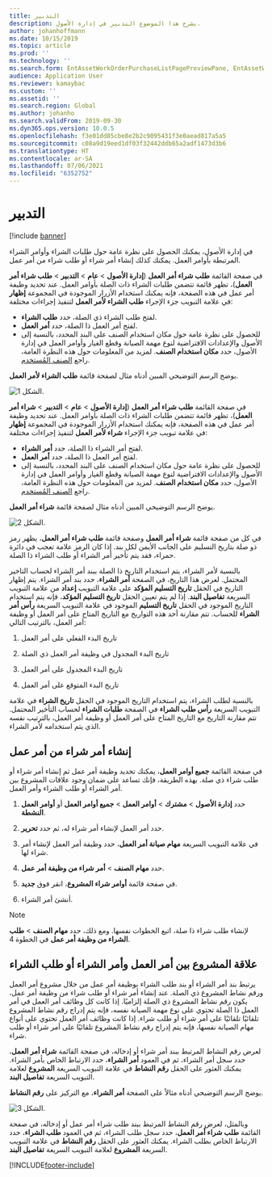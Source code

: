 ```yaml
---
title: التدبير
description: يشرح هذا الموضوع التدبير‬ في إدارة الأصول.
author: johanhoffmann
ms.date: 10/15/2019
ms.topic: article
ms.prod: ''
ms.technology: ''
ms.search.form: EntAssetWorkOrderPurchaseListPagePreviewPane, EntAssetWorkOrderPurchaseListPage, EntAssetWorkOrderPurchaseLineAmountInfoPart, EntAssetWorkOrderPurchReqListPage
audience: Application User
ms.reviewer: kamaybac
ms.custom: ''
ms.assetid: ''
ms.search.region: Global
ms.author: johanho
ms.search.validFrom: 2019-09-30
ms.dyn365.ops.version: 10.0.5
ms.openlocfilehash: f3e01dd85cbe8e2b2c9095431f3e0aead817a5a5
ms.sourcegitcommit: c08a9d19eed1df03f32442ddb65a2adf1473d3b6
ms.translationtype: HT
ms.contentlocale: ar-SA
ms.lasthandoff: 07/06/2021
ms.locfileid: "6352752"
---
```

# <a name="procurement"></a>التدبير

[!include [banner](../../includes/banner.md)]

في إدارة الأصول، يمكنك الحصول على نظرة عامة حول طلبات الشراء وأوامر الشراء المرتبطة بأوامر العمل. يمكنك كذلك إنشاء أمر شراء أو طلب شراء من أمر عمل.

في صفحة القائمة **طلب شراء أمر العمل** (**إدارة الأصول** > **عام** > **التدبير** > **طلب شراء أمر العمل**)، تظهر قائمة تتضمن طلبات الشراء ذات الصلة بأوامر العمل. عند تحديد وظيفة أمر عمل في هذه الصفحة، فإنه يمكنك استخدام الأزرار الموجودة في المجموعة **إظهار** في علامة التبويب جزء الإجراء **طلب الشراء لأمر العمل** لتنفيذ إجراءات مختلفة:

- لفتح طلب الشراء ذي الصلة، حدد **طلب الشراء**. 
- لفتح أمر العمل ذا الصلة، حدد **أمر العمل**.
- للحصول على نظرة عامة حول مكان استخدام الصنف على البند المحدد، بالنسبة إلى الأصول والإعدادات الافتراضية لنوع مهمة الصيانة وقطع الغيار وأوامر العمل في إدارة الأصول، حدد **مكان استخدام الصنف**. لمزيد من المعلومات حول هذه النظرة العامة، راجع [الصنف المُستخدم](../controlling-and-reporting/item-where-used.md).

يوضح الرسم التوضيحي المبين أدناه مثال لصفحة قائمة **طلب الشراء لأمر العمل‬**.

![الشكل 1.](media/08-work-orders.png)


في صفحة القائمة **طلب شراء أمر العمل** (**إدارة الأصول** > **عام** > **التدبير** > **شراء أمر العمل**)، تظهر قائمة تتضمن طلبات الشراء ذات الصلة بأوامر العمل. عند تحديد وظيفة أمر عمل في هذه الصفحة، فإنه يمكنك استخدام الأزرار الموجودة في المجموعة **إظهار** في علامة تبويب جزء الإجراء **شراء لأمر العمل** لتنفيذ إجراءات مختلفة:

- لفتح أمر الشراء ذا الصلة، حدد **أمر الشراء**. 
- لفتح أمر العمل ذا الصلة، حدد **أمر العمل**.
- للحصول على نظرة عامة حول مكان استخدام الصنف على البند المحدد، بالنسبة إلى الأصول والإعدادات الافتراضية لنوع مهمة الصيانة وقطع الغيار وأوامر العمل في إدارة الأصول، حدد **مكان استخدام الصنف**. لمزيد من المعلومات حول هذه النظرة العامة، راجع [الصنف المُستخدم](../controlling-and-reporting/item-where-used.md).

يوضح الرسم التوضيحي المبين أدناه مثال لصفحة قائمة **شراء أمر العمل‬**.

![الشكل 2.](media/09-work-orders.png)


في كل من صفحة قائمة **شراء أمر العمل** وصفحة قائمة **طلب شراء أمر العمل**، يظهر رمز ذو صلة بتاريخ التسليم على الجانب الأيمن لكل بند. إذا كان الرمز علامة تعجب في دائرة حمراء، فقد يتم تأخير أمر الشراء أو طلب الشراء ذا الصلة.

بالنسبة لأمر الشراء، يتم استخدام التاريخ ذا الصلة ببند أمر الشراء لحساب التاخير المحتمل. لعرض هذا التاريخ، في الصفحة **أمر الشراء**، حدد بند أمر الشراء. يتم إظهار التاريخ في الحقل **تاريخ التسليم المؤكد** على علامة التبويب **إعداد** من علامة التبويب السريعة **تفاصيل البند**. إذا لم يتم تعيين الحقل **تاريخ التسليم المؤكد**، فإنه يتم استخدام التاريخ الموجود في الحقل **تاريخ التسليم** الموجود في علامة التبويب السريعة **رأس أمر الشراء** للحساب. تتم مقارنة أحد هذه التواريخ مع التاريخ المتاح على أمر العمل أو وظيفة أمر العمل، بالترتيب التالي:

1. تاريخ البدء الفعلي على أمر العمل  

2. تاريخ البدء المجدول في وظيفة أمر العمل ذي الصلة 

3. تاريخ البدء المجدول على أمر العمل 

4. تاريخ البدء المتوقع على أمر العمل 

بالنسبة لطلب الشراء، يتم استخدام التاريج الموجود في الحقل **تاريخ الشراء** في علامة التبويب السريعة **رأس طلب الشراء** في الصفحة **طلبات الشراء** لحساب التأخير المحتمل. تتم مقارنة التاريخ مع التاريخ المتاح على أمر العمل أو وظيفة أمر العمل، بالترتيب نفسه الذي يتم استخدامه لأمر الشراء.


## <a name="create-a-purchase-order-from-a-work-order"></a>إنشاء أمر شراء من أمر عمل

في صفحة القائمة **جميع أوامر العمل**، يمكنك تحديد وظيفة أمر عمل ثم إنشاء أمر شراء أو طلب شراء ذي صلة. بهذه الطريقة، فإنك تساعد على ضمان وجود علاقات المشروع بين أمر الشراء أو طلب الشراء وأمر العمل.

1. حدد **إدارة الأصول** > **مشترك** > **أوامر العمل** > **جميع أوامر العمل** أو **أوامر العمل النشطة**.

2. حدد أمر العمل لإنشاء أمر شراء له، ثم حدد **تحرير**.

3. في علامة التبويب السريعة **مهام صيانة أمر العمل**، حدد وظيفة أمر العمل لإنشاء أمر شراء لها.

4. حدد **مهام الصنف** > **أمر شراء من وظيفة أمر عمل‬**.

5. في صفحة قائمة **أوامر شراء المشروع‬**، انقر فوق **جديد**.

6. أنشئ أمر الشراء.

>[!NOTE]
>لإنشاء طلب شراء ذا صلة، اتبع الخطوات نفسها. ومع ذلك، حدد **مهام الصنف** > **طلب الشراء من وظيفة أمر عمل** في الخطوة 4.


## <a name="project-relation-between-work-order-and-purchase-order-or-purchase-requisition"></a>علاقة المشروع بين أمر العمل وأمر الشراء أو طلب الشراء

يرتبط بند أمر الشراء أو بند طلب الشراء بوظيفة أمر عمل من خلال مشروع أمر العمل ورقم نشاط المشروع ذي الصلة. عند إنشاء أمر شراء أو طلب شراء من وظيفة أمر عمل، يكون رقم نشاط المشروع ذي الصلة إلزاميًا. إذا كانت كل وظائف أمر العمل في أمر العمل ذا الصلة تحتوي على نوع مهمة الصيانة نفسه، فإنه يتم إدراج رقم نشاط المشروع تلقائيًا تلقائيًا على أمر شراء أو طلب شراء. إذا كانت وظائف أمر العمل تحتوي على أنواع مهام الصيانة نفسها، فإنه يتم إدراج رقم نشاط المشروع تلقائيًا على أمر شراء أو طلب شراء.

لعرض رقم النشاط المرتبط ببند أمر شراء أو إدخاله، في صفحة القائمة **شراء أمر العمل**، حدد سجل أمر الشراء، ثم في العمود **أمر الشراء**، حدد الارتباط الخاص بأمر الشراء. يمكنك العثور على الحقل **رقم النشاط** في علامة التبويب السريعة **المشروع** لعلامة التبويب السريعة **تفاصيل البند**.

يوضح الرسم التوضيحي أدناه مثالاً على الصفحة **أمر الشراء**، مع التركيز على **رقم النشاط**.

![الشكل 3.](media/10-work-orders.png)

وبالمثل، لعرض رقم النشاط المرتبط ببند طلب شراء أمر عمل أو إدخاله، في صفحة القائمة **طلب شراء أمر العمل**، حدد سجل طلب الشراء، ثم في العمود **طلب الشراء**، حدد الارتباط الخاص بطلب الشراء. يمكنك العثور على الحقل **رقم النشاط** في علامة التبويب السريعة **المشروع** لعلامة التبويب السريعة **تفاصيل البند**.



[!INCLUDE[footer-include](../../../includes/footer-banner.md)]